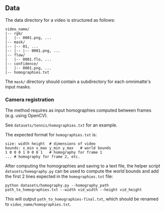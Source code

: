 ## Data
The data directory for a video is structured as follows:
```
video_name/
|-- rgb/
|   |-- 0001.png, ...
|-- mask/
|-- |-- 01, ...
|-- |-- |-- 0001.png, ...   
|-- flow/
|   |-- 0001.flo, ...
|-- confidence/
|   |-- 0001.png, ...
|-- homographies.txt
```
The `mask/` directory should contain a subdirectory for each omnimatte's input masks.

### Camera registration
The method requires as input homographies computed between frames (e.g. using OpenCV).

See `datasets/tennis/homographies.txt` for an example.

The expected format for `homographies.txt` is:
```
size: width height  # dimensions of video
bounds: x_min x_max y_min y_max   # world bounds
1 0 0 0 1 0 0 0 1   # homography for frame 1
... # homography for frame 2, etc.
```
After computing the homographies and saving to a text file,
the helper script `datasets/homography.py` can be used to compute the world bounds
and add the first 2 lines expected in the `homographies.txt` file:
```
python datasets/homography.py --homography_path path_to_homographies.txt --width vid_width --height vid_height
```
This will output `path_to_homographies-final.txt`, which should be renamed to `video_name/homographies.txt`.